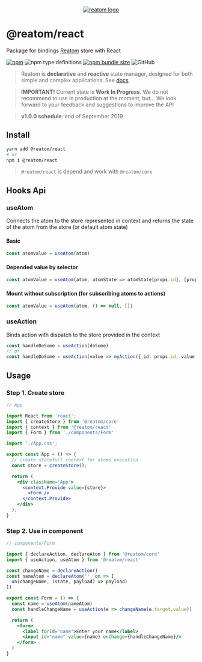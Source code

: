 <div align="center">
<br/>

[![reatom logo](https://artalar.github.io/reatom/logos/logo.svg)](https://artalar.github.io/reatom)
</div>

# @reatom/react

Package for bindings [Reatom](https://github.com/artalar/reatom) store with React

[![npm](https://img.shields.io/npm/v/@reatom/react?style=flat-square)](https://www.npmjs.com/package/@reatom/react)
![npm type definitions](https://img.shields.io/npm/types/@reatom/react?style=flat-square)
[![npm bundle size](https://img.shields.io/bundlephobia/minzip/@reatom/react?style=flat-square)](https://bundlephobia.com/result?p=@reatom/react)
![GitHub](https://img.shields.io/github/license/artalar/reatom?style=flat-square)

> Reatom is **declarative** and **reactive** state manager, designed for both simple and complex applications. See [docs](https://artalar.github.io/reatom/).

> **IMPORTANT!** Current state is **Work In Progress**. We do not recommend to use in production at the moment, but... We look forward to your feedback and suggestions to improve the API

> **v1.0.0 schedule**: end of September 2019

## Install

```sh
yarn add @reatom/react
# or
npm i @reatom/react
```

> `@reatom/react` is depend and work with `@reatom/core`

## Hooks Api

### useAtom

Connects the atom to the store represented in context and returns the state of the atom from the store (or default atom state)

#### Basic

```ts
const atomValue = useAtom(atom)
```

#### Depended value by selector

```ts
const atomValue = useAtom(atom, atomState => atomState[props.id], [props.id])
```

#### Mount without subscription (for subscribing atoms to actions)

```ts
const atomValue = useAtom(atom, () => null, [])
```

### useAction

Binds action with dispatch to the store provided in the context

```ts
const handleDoSome = useAction(doSome)
// or
const handleDoSome = useAction(value => myAction({ id: props.id, value }), [props.id])
``` 

## Usage

### Step 1. Create store
```jsx
// App

import React from 'react';
import { createStore } from '@reatom/core'
import { context } from '@reatom/react'
import { Form } from './components/Form'

import './App.css';

export const App = () => {
  // create statefull context for atoms execution
  const store = createStore();

  return (
    <div className='App'>
      <context.Provide value={store}>
        <Form />
      </context.Provide>
    </div>
  );
}
```

### Step 2. Use in component

```jsx
// components/Form

import { declareAction, declareAtom } from '@reatom/core'
import { useAction, useAtom } from '@reatom/react'

const changeName = declareAction()
const nameAtom = declareAtom('', on => [
  on(changeName, (state, payload) => payload)
])

export const Form = () => {
  const name = useAtom(nameAtom)
  const handleChangeName = useAction(e => changeName(e.target.value))

  return (
    <form>
      <label forId="name">Enter your name</label>
      <input id="name" value={name} onChange={handleChangeName}/>
    </form>
  )
}
```
